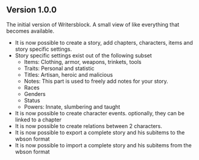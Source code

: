 ## Version 1.0.0

The initial version of Writersblock. A small view of like everything that becomes available.

- It is now possible to create a story, add chapters, characters, items and story specific settings.
- Story specific settings exist out of the following subset
  - Items: Clothing, armor, weapons, trinkets, tools
  - Traits: Personal and statistic
  - Titles: Artisan, heroic and malicious
  - Notes: This part is used to freely add notes for your story.
  - Races
  - Genders
  - Status
  - Powers: Innate, slumbering and taught
- It is now possible to create character events. optionally, they can be linked to a chapter
- It is now possible to create relations between 2 characters.
- It is now possible to export a complete story and his subitems to the wbson format
- It is now possible to import a complete story and his subitems from the wbson format